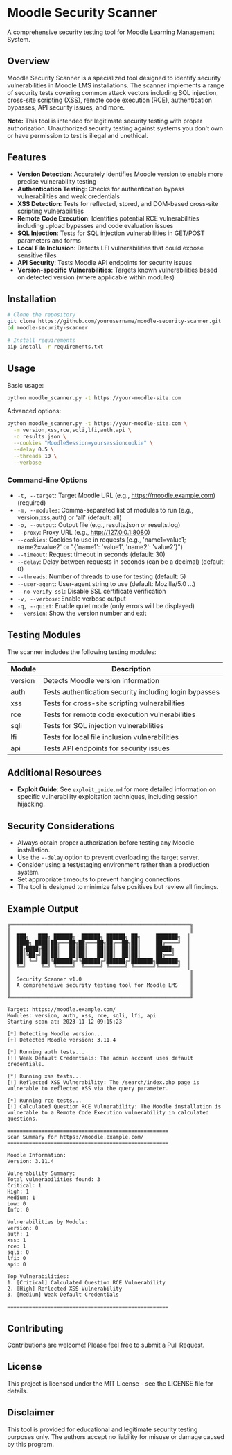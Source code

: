 # Moodle Security Scanner

A comprehensive security testing tool for Moodle Learning Management System.

## Overview

Moodle Security Scanner is a specialized tool designed to identify security vulnerabilities in Moodle LMS installations. The scanner implements a range of security tests covering common attack vectors including SQL injection, cross-site scripting (XSS), remote code execution (RCE), authentication bypasses, API security issues, and more.

**Note:** This tool is intended for legitimate security testing with proper authorization. Unauthorized security testing against systems you don't own or have permission to test is illegal and unethical.

## Features

- **Version Detection**: Accurately identifies Moodle version to enable more precise vulnerability testing
- **Authentication Testing**: Checks for authentication bypass vulnerabilities and weak credentials
- **XSS Detection**: Tests for reflected, stored, and DOM-based cross-site scripting vulnerabilities
- **Remote Code Execution**: Identifies potential RCE vulnerabilities including upload bypasses and code evaluation issues
- **SQL Injection**: Tests for SQL injection vulnerabilities in GET/POST parameters and forms
- **Local File Inclusion**: Detects LFI vulnerabilities that could expose sensitive files
- **API Security**: Tests Moodle API endpoints for security issues
- **Version-specific Vulnerabilities**: Targets known vulnerabilities based on detected version (where applicable within modules)

## Installation

```bash
# Clone the repository
git clone https://github.com/yourusername/moodle-security-scanner.git
cd moodle-security-scanner

# Install requirements
pip install -r requirements.txt
```

## Usage

Basic usage:

```bash
python moodle_scanner.py -t https://your-moodle-site.com
```

Advanced options:

```bash
python moodle_scanner.py -t https://your-moodle-site.com \
  -m version,xss,rce,sqli,lfi,auth,api \
  -o results.json \
  --cookies "MoodleSession=yoursessioncookie" \
  --delay 0.5 \
  --threads 10 \
  --verbose
```

### Command-line Options

- `-t, --target`: Target Moodle URL (e.g., https://moodle.example.com) (required)
- `-m, --modules`: Comma-separated list of modules to run (e.g., version,xss,auth) or 'all' (default: all)
- `-o, --output`: Output file (e.g., results.json or results.log)
- `--proxy`: Proxy URL (e.g., http://127.0.0.1:8080)
- `--cookies`: Cookies to use in requests (e.g., 'name1=value1; name2=value2' or "{'name1': 'value1', 'name2': 'value2'}")
- `--timeout`: Request timeout in seconds (default: 30)
- `--delay`: Delay between requests in seconds (can be a decimal) (default: 0)
- `--threads`: Number of threads to use for testing (default: 5)
- `--user-agent`: User-agent string to use (default: Mozilla/5.0 ...)
- `--no-verify-ssl`: Disable SSL certificate verification
- `-v, --verbose`: Enable verbose output
- `-q, --quiet`: Enable quiet mode (only errors will be displayed)
- `--version`: Show the version number and exit

## Testing Modules

The scanner includes the following testing modules:

| Module  | Description                                            |
| ------- | ------------------------------------------------------ |
| version | Detects Moodle version information                     |
| auth    | Tests authentication security including login bypasses |
| xss     | Tests for cross-site scripting vulnerabilities         |
| rce     | Tests for remote code execution vulnerabilities        |
| sqli    | Tests for SQL injection vulnerabilities                |
| lfi     | Tests for local file inclusion vulnerabilities         |
| api     | Tests API endpoints for security issues                |

## Additional Resources

- **Exploit Guide**: See `exploit_guide.md` for more detailed information on specific vulnerability exploitation techniques, including session hijacking.

## Security Considerations

- Always obtain proper authorization before testing any Moodle installation.
- Use the `--delay` option to prevent overloading the target server.
- Consider using a test/staging environment rather than a production system.
- Set appropriate timeouts to prevent hanging connections.
- The tool is designed to minimize false positives but review all findings.

## Example Output

```
╔══════════════════════════════════════════════════════════╗
║                                                          ║
║  ███╗   ███╗ ██████╗  ██████╗ ██████╗ ██╗     ███████╗  ║
║  ████╗ ████║██╔═══██╗██╔═══██╗██╔══██╗██║     ██╔════╝  ║
║  ██╔████╔██║██║   ██║██║   ██║██║  ██║██║     █████╗    ║
║  ██║╚██╔╝██║██║   ██║██║   ██║██║  ██║██║     ██╔══╝    ║
║  ██║ ╚═╝ ██║╚██████╔╝╚██████╔╝██████╔╝███████╗███████╗  ║
║  ╚═╝     ╚═╝ ╚═════╝  ╚═════╝ ╚═════╝ ╚══════╝╚══════╝  ║
║                                                          ║
║  Security Scanner v1.0                                   ║
║  A comprehensive security testing tool for Moodle LMS    ║
║                                                          ║
╚══════════════════════════════════════════════════════════╝

Target: https://moodle.example.com/
Modules: version, auth, xss, rce, sqli, lfi, api
Starting scan at: 2023-11-12 09:15:23

[*] Detecting Moodle version...
[+] Detected Moodle version: 3.11.4

[*] Running auth tests...
[!] Weak Default Credentials: The admin account uses default credentials.

[*] Running xss tests...
[!] Reflected XSS Vulnerability: The /search/index.php page is vulnerable to reflected XSS via the query parameter.

[*] Running rce tests...
[!] Calculated Question RCE Vulnerability: The Moodle installation is vulnerable to a Remote Code Execution vulnerability in calculated questions.

====================================================
Scan Summary for https://moodle.example.com/
====================================================

Moodle Information:
Version: 3.11.4

Vulnerability Summary:
Total vulnerabilities found: 3
Critical: 1
High: 1
Medium: 1
Low: 0
Info: 0

Vulnerabilities by Module:
version: 0
auth: 1
xss: 1
rce: 1
sqli: 0
lfi: 0
api: 0

Top Vulnerabilities:
1. [Critical] Calculated Question RCE Vulnerability
2. [High] Reflected XSS Vulnerability
3. [Medium] Weak Default Credentials

====================================================
```

## Contributing

Contributions are welcome! Please feel free to submit a Pull Request.

## License

This project is licensed under the MIT License - see the LICENSE file for details.

## Disclaimer

This tool is provided for educational and legitimate security testing purposes only. The authors accept no liability for misuse or damage caused by this program.
